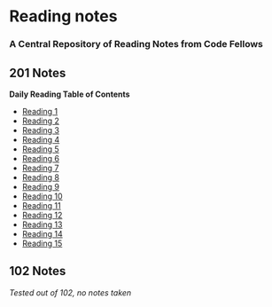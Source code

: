 # Reading notes
### A Central Repository of Reading Notes from Code Fellows


## 201 Notes

__Daily Reading Table of Contents__
 - [Reading 1](class-01)
- [Reading 2](https://github.com/phmurphy212/reading-notes/blob/main/class-02)
- [Reading 3](https://github.com/phmurphy212/reading-notes/blob/main/class-03)
- [Reading 4](https://github.com/phmurphy212/reading-notes/blob/main/class-04)
- [Reading 5](https://github.com/phmurphy212/reading-notes/blob/main/class-05)
- [Reading 6](https://github.com/phmurphy212/reading-notes/blob/main/class-06)
- [Reading 7](https://github.com/phmurphy212/reading-notes/blob/main/class-07)
- [Reading 8](https://github.com/phmurphy212/reading-notes/blob/main/class-08)
- [Reading 9](https://github.com/phmurphy212/reading-notes/blob/main/class-09)
- [Reading 10](https://github.com/phmurphy212/reading-notes/blob/main/class-10)
- [Reading 11](https://github.com/phmurphy212/reading-notes/blob/main/class-11)
- [Reading 12](https://github.com/phmurphy212/reading-notes/blob/main/class-12)
- [Reading 13](https://github.com/phmurphy212/reading-notes/blob/main/class-13)
- [Reading 14](https://github.com/phmurphy212/reading-notes/blob/main/class-14)
- [Reading 15](https://github.com/phmurphy212/reading-notes/blob/main/class-15)

## 102 Notes
_Tested out of 102, no notes taken_